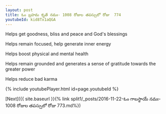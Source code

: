 ```yaml
---
layout: post
title: ఓం బ్రహమ కృతే నమః- 1008 రోజుల తపస్సులో రోజు  774
youtubeId: kid8Tx1aQGA
---
```

 
 
Helps get goodness, bliss and peace and God's blessings
 
Helps remain focused, help generate inner energy 
 
Helps boost physical and mental health 
 
Helps remain grounded and generates a sense of gratitude towards the greater power 
 
Helps reduce bad karma
 
 
 
 


{% include youtubePlayer.html id=page.youtubeId %}
 
[Next]({{ site.baseurl }}{% link  split1/_posts/2016-11-22-ఓం గాబస్థాయే నమః- 1008 రోజుల తపస్సులో రోజు  773.md%})
 
